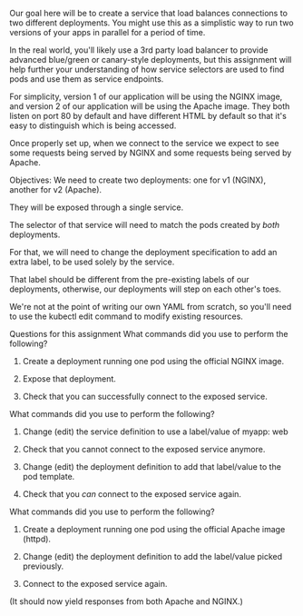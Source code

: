 Our goal here will be to create a service that load balances connections to two different deployments. You might use this as a simplistic way to run two versions of your apps in parallel for a period of time.

In the real world, you'll likely use a 3rd party load balancer to provide advanced blue/green or canary-style deployments, but this assignment will help further your understanding of how service selectors are used to find pods and use them as service endpoints.

For simplicity, version 1 of our application will be using the NGINX image, and version 2 of our application will be using the Apache image. They both listen on port 80 by default and have different HTML by default so that it's easy to distinguish which is being accessed.

Once properly set up, when we connect to the service we expect to see some requests being served by NGINX and some requests being served by Apache.

Objectives:
We need to create two deployments: one for v1 (NGINX), another for v2 (Apache).

They will be exposed through a single service.

The selector of that service will need to match the pods created by *both* deployments.

For that, we will need to change the deployment specification to add an extra label, to be used solely by the service.

That label should be different from the pre-existing labels of our deployments, otherwise, our deployments will step on each other's toes.

We're not at the point of writing our own YAML from scratch, so you'll need to use the kubectl edit command to modify existing resources.

Questions for this assignment
What commands did you use to perform the following?

1. Create a deployment running one pod using the official NGINX image.

2. Expose that deployment.

3. Check that you can successfully connect to the exposed service.

What commands did you use to perform the following?

1. Change (edit) the service definition to use a label/value of myapp: web

2. Check that you cannot connect to the exposed service anymore.

3. Change (edit) the deployment definition to add that label/value to the pod template.

4. Check that you *can* connect to the exposed service again.

What commands did you use to perform the following?

1. Create a deployment running one pod using the official Apache image (httpd).

2. Change (edit) the deployment definition to add the label/value picked previously.

3. Connect to the exposed service again.

(It should now yield responses from both Apache and NGINX.)